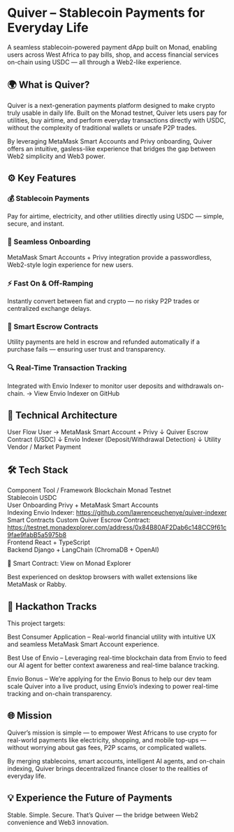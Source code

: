 # Quiver – Stablecoin Payments for Everyday Life

A seamless stablecoin-powered payment dApp built on Monad, enabling users across West Africa to pay bills, shop, and access financial services on-chain using USDC — all through a Web2-like experience.

## 🌍 What is Quiver?

Quiver is a next-generation payments platform designed to make crypto truly usable in daily life.
Built on the Monad testnet, Quiver lets users pay for utilities, buy airtime, and perform everyday transactions directly with USDC, without the complexity of traditional wallets or unsafe P2P trades.

By leveraging MetaMask Smart Accounts and Privy onboarding, Quiver offers an intuitive, gasless-like experience that bridges the gap between Web2 simplicity and Web3 power.

## ⚙️ Key Features

### 💰 Stablecoin Payments

Pay for airtime, electricity, and other utilities directly using USDC — simple, secure, and instant.

### 🔐 Seamless Onboarding

MetaMask Smart Accounts + Privy integration provide a passwordless, Web2-style login experience for new users.

### ⚡ Fast On & Off-Ramping

Instantly convert between fiat and crypto — no risky P2P trades or centralized exchange delays.

### 🧠 Smart Escrow Contracts

Utility payments are held in escrow and refunded automatically if a purchase fails — ensuring user trust and transparency.

### 🔍 Real-Time Transaction Tracking

Integrated with Envio Indexer to monitor user deposits and withdrawals on-chain.
→ View Envio Indexer on GitHub

## 🧩 Technical Architecture

User Flow
User → MetaMask Smart Account + Privy
↓
Quiver Escrow Contract (USDC)
↓
Envio Indexer (Deposit/Withdrawal Detection)
↓
Utility Vendor / Market Payment

## 🛠️ Tech Stack

Component Tool / Framework
Blockchain Monad Testnet  
Stablecoin USDC  
User Onboarding Privy + MetaMask Smart Accounts  
Indexing Envio Indexer: https://github.com/lawrenceuchenye/quiver-indexer  
Smart Contracts Custom Quiver Escrow Contract: https://testnet.monadexplorer.com/address/0x84B80AF2Dab6c148CC9f61c9fae9fabB5a5975b8  
Frontend React + TypeScript  
Backend Django + LangChain (ChromaDB + OpenAI)

🔗 Smart Contract: View on Monad Explorer

Best experienced on desktop browsers with wallet extensions like MetaMask or Rabby.

## 🎯 Hackathon Tracks

This project targets:

Best Consumer Application – Real-world financial utility with intuitive UX and seamless MetaMask Smart Account experience.

Best Use of Envio – Leveraging real-time blockchain data from Envio to feed our AI agent for better context awareness and real-time balance tracking.

Envio Bonus – We’re applying for the Envio Bonus to help our dev team scale Quiver into a live product, using Envio’s indexing to power real-time tracking and on-chain transparency.

## 🌐 Mission

Quiver’s mission is simple —
to empower West Africans to use crypto for real-world payments like electricity, shopping, and mobile top-ups — without worrying about gas fees, P2P scams, or complicated wallets.

By merging stablecoins, smart accounts, intelligent AI agents, and on-chain indexing, Quiver brings decentralized finance closer to the realities of everyday life.

## 💡 Experience the Future of Payments

Stable. Simple. Secure.
That’s Quiver — the bridge between Web2 convenience and Web3 innovation.
